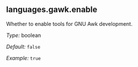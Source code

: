 [comment]: # (Do not edit this file as it is autogenerated. Go to docs/individual-docs if you want to make edits.)


[comment]: # (Please add your documentation on top of this line)

## languages\.gawk\.enable

Whether to enable tools for GNU Awk development\.



*Type:*
boolean



*Default:*
` false `



*Example:*
` true `
